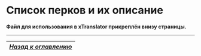 # Список перков и их описание

**Файл для использования в xTranslator прикреплён внизу страницы.**

------

|[*Назад к оглавлению*](Оглавление.md)|
|:---:|
